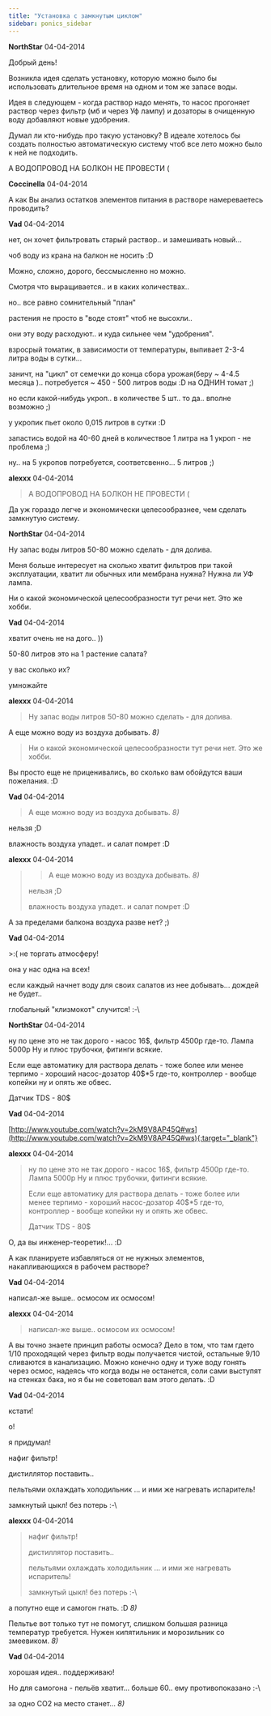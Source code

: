 ```yaml
---
title: "Установка с замкнутым циклом"
sidebar: ponics_sidebar
---
```


**NorthStar** 04-04-2014

Добрый день!

Возникла идея сделать установку, которую можно было бы использовать длительное время на одном и том же запасе воды.

Идея в следующем - когда раствор надо менять, то насос прогоняет раствор через фильтр (мб и через Уф лампу) и дозаторы в очищенную воду добавляют новые удобрения. 

Думал ли кто-нибудь про такую установку? В идеале хотелось бы создать полностью автоматическую систему чтоб все лето можно было к ней не подходить.

А ВОДОПРОВОД НА БОЛКОН НЕ ПРОВЕСТИ ( 


**Coccinella** 04-04-2014

А как Вы анализ остатков элементов питания в растворе намереваетесь проводить?


**Vad** 04-04-2014

нет, он хочет фильтровать старый раствор.. и замешивать новый...

чоб воду из крана на балкон не носить :D

Можно, сложно, дорого, бессмысленно но можно.

Смотря что выращивается.. и в каких количествах..

но.. все равно сомнительный "план"

растения не просто в "воде стоят" чтоб не высохли..

они эту воду расходуют.. и куда сильнее чем "удобрения".

взросрый томатик, в зависимости от температуры, выпивает 2-3-4 литра воды в сутки...

заничт, на "цикл" от семечки до конца сбора урожая(беру ~ 4-4.5 месяца ).. потребуется ~ 450 - 500 литров воды :D на ОДНИН томат ;)

но если какой-нибудь укроп.. в количестве 5 шт.. то да.. вполне возможно ;) 

у укропик пьет около 0,015 литров в сутки :D 

запастись водой на 40-60 дней в количествое 1 литра на 1 укроп - не проблема ;)

ну.. на 5 укропов потребуется, соответсвенно... 5 литров ;)


**alexxx** 04-04-2014

> А ВОДОПРОВОД НА БОЛКОН НЕ ПРОВЕСТИ (

Да уж гораздо легче и экономически целесообразнее, чем сделать замкнутую систему.


**NorthStar** 04-04-2014

Ну запас воды литров 50-80 можно сделать - для долива.

Меня больше интересует на сколько хватит фильтров при такой эксплуатации, хватит ли обычных или мембрана нужна? Нужна ли УФ лампа.

Ни о какой экономической целесообразности тут речи нет. Это же хобби.


**Vad** 04-04-2014

хватит очень не на дого.. )) 

50-80 литров это на 1 растение салата?

у вас сколько их?

умножайте


**alexxx** 04-04-2014

> Ну запас воды литров 50-80 можно сделать - для долива.

А еще можно воду из воздуха добывать. *8)*

> Ни о какой экономической целесообразности тут речи нет. Это же хобби.

Вы просто еще не приценивались, во сколько вам обойдутся ваши пожелания. :D


**Vad** 04-04-2014

> А еще можно воду из воздуха добывать. *8)*

нельзя ;D

влажность воздуха упадет.. и салат помрет :D


**alexxx** 04-04-2014

> > А еще можно воду из воздуха добывать. *8)*
> 
> 
> 
> нельзя ;D
> 
> влажность воздуха упадет.. и салат помрет :D

А за пределами балкона воздуха разве нет? ;)


**Vad** 04-04-2014

 &gt;:( не торгать атмосферу!

она у нас одна на всех!

если каждый начнет воду для своих салатов из нее добывать... дождей не будет..

глобальный "клизмокот" случится! :-\


**NorthStar** 04-04-2014

ну по цене это не так дорого - насос 16$, фильтр 4500р где-то. Лампа 5000р Ну и плюс трубочки, фитинги всякие.

Если еще автоматику для раствора делать - тоже более или менее терпимо - хороший насос-дозатор 40$*5 где-то, контроллер - вообще копейки ну и опять же обвес.

Датчик TDS - 80$ 


**Vad** 04-04-2014

[http://www.youtube.com/watch?v=2kM9V8AP45Q#ws](http://www.youtube.com/watch?v=2kM9V8AP45Q#ws){:target="_blank"}


**alexxx** 04-04-2014

> ну по цене это не так дорого - насос 16$, фильтр 4500р где-то. Лампа 5000р Ну и плюс трубочки, фитинги всякие.
> 
> Если еще автоматику для раствора делать - тоже более или менее терпимо - хороший насос-дозатор 40$*5 где-то, контроллер - вообще копейки ну и опять же обвес.
> 
> Датчик TDS - 80$

О, да вы инженер-теоретик!... :D

А как планируете избавляться от не нужных элементов, накапливающихся в рабочем растворе?


**Vad** 04-04-2014

написал-же выше.. осмосом их осмосом!


**alexxx** 04-04-2014

> написал-же выше.. осмосом их осмосом!

А вы точно знаете принцип работы осмоса? Дело в том, что там гдето 1/10 проходящей через фильтр воды получается чистой, остальные 9/10 сливаются в канализацию. Можно конечно одну и туже воду гонять через осмос, надеясь что когда воды не останется, соли сами выступят на стенках бака, но я бы не советовал вам этого делать. :D


**Vad** 04-04-2014

кстати!

о!

я придумал!

нафиг фильтр!

дистиллятор поставить..

пельтьями охлаждать холодильник ... и ими же нагревать испаритель!

замкнутый цыкл! без потерь :-\


**alexxx** 04-04-2014

> нафиг фильтр!
> 
> дистиллятор поставить..
> 
> пельтьями охлаждать холодильник ... и ими же нагревать испаритель!
> 
> замкнутый цыкл! без потерь :-\

а попутно еще и самогон гнать. :D *8)*

Пельтье вот только тут не помогут, слишком большая разница температур требуется. Нужен кипятильник и морозильник со змеевиком. *8)*


**Vad** 04-04-2014

хорошая идея.. поддерживаю!

Но для самогона - пельёв хватит... больше 60.. ему противопоказано :-\

за одно CO2 на место станет... *8)*


